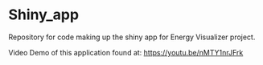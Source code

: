 # Shiny_app

Repository for code making up the shiny app for Energy Visualizer project.


Video Demo of this application found at: https://youtu.be/nMTY1nrJFrk
